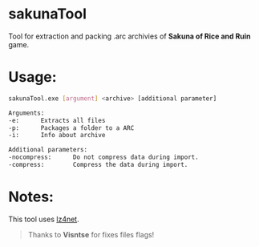 # sakunaTool

Tool for extraction and packing .arc archivies of **Sakuna of Rice and Ruin** game.

# Usage:

```sh
sakunaTool.exe [argument] <archive> [additional parameter]

Arguments:
-e:      Extracts all files
-p:      Packages a folder to a ARC
-i:      Info about archive

Additional parameters:
-nocompress:      Do not compress data during import.
-compress:        Compress the data during import.
```

# Notes:

This tool uses [lz4net](https://github.com/MiloszKrajewski/lz4net). 

> Thanks to **Visntse** for fixes files flags!
